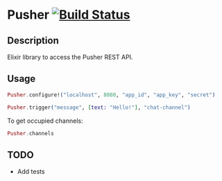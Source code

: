 # Pusher [![Build Status](https://travis-ci.org/edgurgel/pusher.png?branch=master)](https://travis-ci.org/edgurgel/pusher)

## Description

Elixir library to access the Pusher REST API.

## Usage

```elixir
Pusher.configure!("localhost", 8080, "app_id", "app_key", "secret")
```

```elixir
Pusher.trigger("message", [text: "Hello!"], "chat-channel")
```

To get occupied channels:

```elixir
Pusher.channels
```
## TODO

* Add tests
